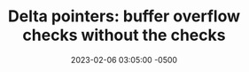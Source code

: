 ---
layout: paper-summary
title:  "Delta pointers: buffer overflow checks without the checks"
date:   2023-02-06 03:05:00 -0500
categories: paper
paper_title: "Delta pointers: buffer overflow checks without the checks"
paper_link: https://dl.acm.org/doi/10.1145/3190508.3190553
paper_keyword: Memory Safety; Delta Pointer; Pointer Tagging
paper_year: EuroSys 2018
rw_set:
htm_cd:
htm_cr:
version_mgmt:
---